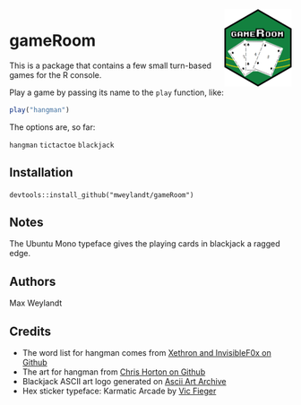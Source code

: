 <img src="man/figures/logo.png" align="right" height="138" />

# gameRoom

This is a package that contains a few small turn-based games for the R console.

Play a game by passing its name to the `play` function, like:

```r
play("hangman")
```

The options are, so far:

`hangman`
`tictactoe`
`blackjack`


## Installation

`devtools::install_github("mweylandt/gameRoom")`

## Notes
The Ubuntu Mono typeface gives the playing cards in blackjack a ragged edge.


## Authors
Max Weylandt


## Credits
- The word list for hangman comes from [Xethron and InvisibleF0x on Github]( https://github.com/Xethron/Hangman/blob/master/words.txt)
- The art for hangman from [Chris Horton on Github](https://gist.github.com/chrishorton/8510732aa9a80a03c829b09f12e20d9c?permalink_comment_id=3678215#gistcomment-3678215)
- Blackjack ASCII art logo generated on [Ascii Art Archive](https://www.asciiart.eu/text-to-ascii-art)
- Hex sticker typeface: Karmatic Arcade by [Vic Fieger](https://vicfieger.com)
